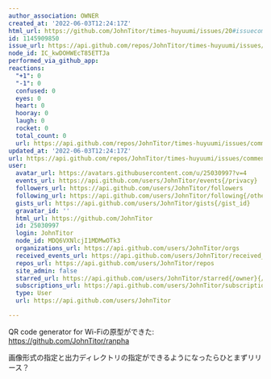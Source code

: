 ```yaml
---
author_association: OWNER
created_at: '2022-06-03T12:24:17Z'
html_url: https://github.com/JohnTitor/times-huyuumi/issues/20#issuecomment-1145909850
id: 1145909850
issue_url: https://api.github.com/repos/JohnTitor/times-huyuumi/issues/20
node_id: IC_kwDOHWEcT85ETTJa
performed_via_github_app: 
reactions:
  "+1": 0
  "-1": 0
  confused: 0
  eyes: 0
  heart: 0
  hooray: 0
  laugh: 0
  rocket: 0
  total_count: 0
  url: https://api.github.com/repos/JohnTitor/times-huyuumi/issues/comments/1145909850/reactions
updated_at: '2022-06-03T12:24:17Z'
url: https://api.github.com/repos/JohnTitor/times-huyuumi/issues/comments/1145909850
user:
  avatar_url: https://avatars.githubusercontent.com/u/25030997?v=4
  events_url: https://api.github.com/users/JohnTitor/events{/privacy}
  followers_url: https://api.github.com/users/JohnTitor/followers
  following_url: https://api.github.com/users/JohnTitor/following{/other_user}
  gists_url: https://api.github.com/users/JohnTitor/gists{/gist_id}
  gravatar_id: ''
  html_url: https://github.com/JohnTitor
  id: 25030997
  login: JohnTitor
  node_id: MDQ6VXNlcjI1MDMwOTk3
  organizations_url: https://api.github.com/users/JohnTitor/orgs
  received_events_url: https://api.github.com/users/JohnTitor/received_events
  repos_url: https://api.github.com/users/JohnTitor/repos
  site_admin: false
  starred_url: https://api.github.com/users/JohnTitor/starred{/owner}{/repo}
  subscriptions_url: https://api.github.com/users/JohnTitor/subscriptions
  type: User
  url: https://api.github.com/users/JohnTitor

---
```

QR code generator for Wi-Fiの原型ができた: https://github.com/JohnTitor/ranpha

画像形式の指定と出力ディレクトリの指定ができるようになったらひとまずリリース？